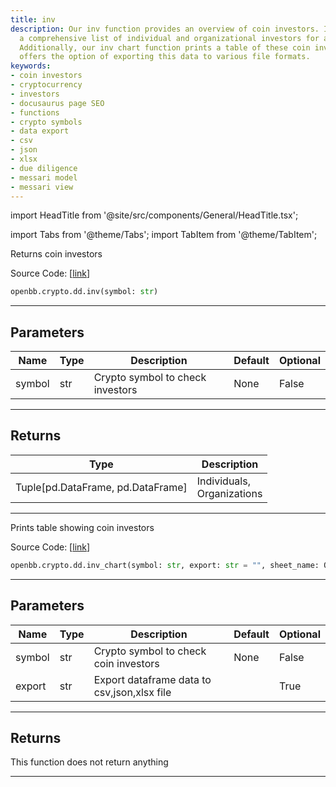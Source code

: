 ```yaml
---
title: inv
description: Our inv function provides an overview of coin investors. It provides
  a comprehensive list of individual and organizational investors for a specific cryptocurrency.
  Additionally, our inv chart function prints a table of these coin investors and
  offers the option of exporting this data to various file formats.
keywords:
- coin investors
- cryptocurrency
- investors
- docusaurus page SEO
- functions
- crypto symbols
- data export
- csv
- json
- xlsx
- due diligence
- messari model
- messari view
---
```


import HeadTitle from '@site/src/components/General/HeadTitle.tsx';

<HeadTitle title="crypto.dd.inv - Reference | OpenBB SDK Docs" />

import Tabs from '@theme/Tabs';
import TabItem from '@theme/TabItem';

<Tabs>
<TabItem value="model" label="Model" default>

Returns coin investors

Source Code: [[link](https://github.com/OpenBB-finance/OpenBBTerminal/tree/main/openbb_terminal/cryptocurrency/due_diligence/messari_model.py#L501)]

```python wordwrap
openbb.crypto.dd.inv(symbol: str)
```

---

## Parameters

| Name | Type | Description | Default | Optional |
| ---- | ---- | ----------- | ------- | -------- |
| symbol | str | Crypto symbol to check investors | None | False |


---

## Returns

| Type | Description |
| ---- | ----------- |
| Tuple[pd.DataFrame, pd.DataFrame] | Individuals,<br/>Organizations |
---



</TabItem>
<TabItem value="view" label="Chart">

Prints table showing coin investors

Source Code: [[link](https://github.com/OpenBB-finance/OpenBBTerminal/tree/main/openbb_terminal/cryptocurrency/due_diligence/messari_view.py#L511)]

```python wordwrap
openbb.crypto.dd.inv_chart(symbol: str, export: str = "", sheet_name: Optional[str] = None)
```

---

## Parameters

| Name | Type | Description | Default | Optional |
| ---- | ---- | ----------- | ------- | -------- |
| symbol | str | Crypto symbol to check coin investors | None | False |
| export | str | Export dataframe data to csv,json,xlsx file |  | True |


---

## Returns

This function does not return anything

---



</TabItem>
</Tabs>